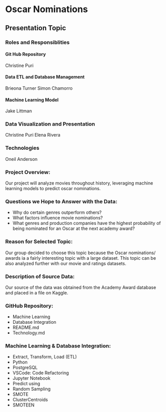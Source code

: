 # Oscar Nominations

## Presentation Topic

### Roles and Responsiblities

#### Git Hub Repository
Christine Puri

#### Data ETL and Database Management
Brieona Turner
Simon Chamorro

#### Machine Learning Model
Jake Littman

### Data Visualization and Presentation
Christine Puri
Elena Rivera

### Technologies
Oneil Anderson

### Project Overview: 
Our project will analyze movies throughout history, leveraging machine learning models to predict oscar nominations. 

### Questions we Hope to Answer with the Data:
- Why do certain genres outperform others?
- What factors influence movie nominations?
- What genres and production companies have the highest probability of being nominated for an Oscar at the next academy award?

### Reason for Selected Topic: 
Our group decided to choose this topic because the Oscar nominations/ awards ia a fairly interesting topic with a large dataset. This topic can be also analyzed further with our movie and ratings datasets.

### Description of Source Data:
Our source of the data was obtained from the Academy Award database and placed in a file on Kaggle. 



### GitHub Repository:
- Machine Learning 
- Database Integration
- README.md
- Technology.md

### Machine Learning & Database Integration:
- Extract, Transform, Load (ETL)
- Python
- PostgreSQL
- VSCode: Code Refactoring
- Jupyter Notebook
- Predict using
- Random Sampling
- SMOTE
- ClusterCentroids
- SMOTEEN


